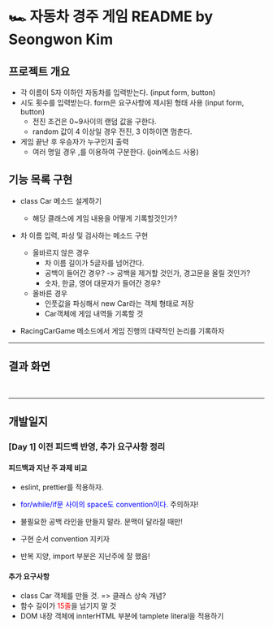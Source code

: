 # 🏎️ 자동차 경주 게임 README by Seongwon Kim

## 프로젝트 개요
- 각 이름이 5자 이하인 자동차를 입력받는다. (input form, button)
- 시도 횟수를 입력받는다. form은 요구사항에 제시된 형태 사용 (input form, button)
  - 전진 조건은 0~9사이의 랜덤 값을 구한다.
  - random 값이 4 이상일 경우 전진, 3 이하이면 멈춘다.
- 게임 끝난 후 우승자가 누구인지 출력
  - 여러 명일 경우 ,를 이용하여 구분한다. (join메소드 사용)

## 기능 목록 구현
- class Car 메소드 설계하기
  - 해당 클래스에 게임 내용을 어떻게 기록할것인가?

- 차 이름 입력, 파싱 및 검사하는 메소드 구현
  - 올바르지 않은 경우
    - 차 이름 길이가 5글자를 넘어간다.
    - 공백이 들어간 경우? -> 공백을 제거할 것인가, 경고문을 올릴 것인가?
    - 숫자, 한글, 영어 대문자가 들어간 경우?
  - 올바른 경우
    - 인풋값을 파싱해서 new Car라는 객체 형태로 저장
    - Car객체에 게임 내역들 기록할 것

- RacingCarGame 메소드에서 게임 진행의 대략적인 논리를 기록하자

<hr/>

## 결과 화면

<br/>
<hr/>

## 개발일지

### [Day 1] 이전 피드백 반영, 추가 요구사항 정리
#### 피드백과 지난 주 과제 비교
  - eslint, prettier를 적용하자.
  - <span style="color:blue">for/while/if문 사이의 space도 convention이다.</span> 주의하자!
  - 불필요한 공백 라인을 만들지 말라. 문맥이 달라질 때만!
  - 구현 순서 convention 지키자

  - 반복 지양, import 부분은 지난주에 잘 했음!

#### 추가 요구사항
  - class Car 객체를 만들 것. => 클래스 상속 개념?
  - 함수 길이가 <span style="color:red">15줄</span>을 넘기지 말 것
  - DOM 내장 객체에 innterHTML 부분에 tamplete literal을 적용하기